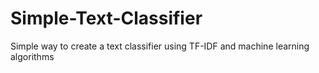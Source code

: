 # Simple-Text-Classifier
Simple way to create a text classifier using TF-IDF and machine learning algorithms
